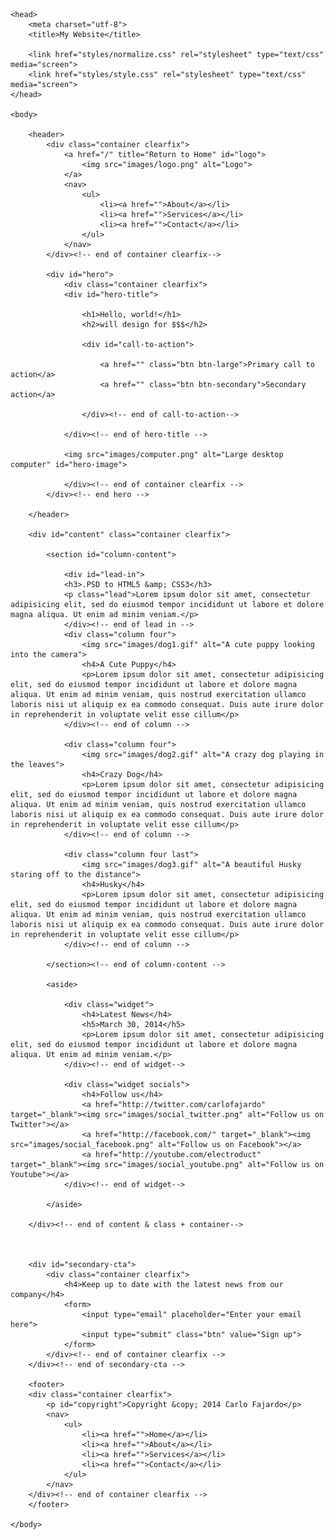 <!DOCTYPE html>

<html>

	<head>
		<meta charset="utf-8">
		<title>My Website</title>
		
		<link href="styles/normalize.css" rel="stylesheet" type="text/css" media="screen">
		<link href="styles/style.css" rel="stylesheet" type="text/css" media="screen">
	</head>
	
	<body>
	
		<header>
			<div class="container clearfix">
				<a href="/" title="Return to Home" id="logo">
					<img src="images/logo.png" alt="Logo">
				</a>
				<nav>
					<ul>
						<li><a href="">About</a></li>
						<li><a href="">Services</a></li>
						<li><a href="">Contact</a></li>
					</ul>
				</nav>
			</div><!-- end of container clearfix-->
		
			<div id="hero">
				<div class="container clearfix">
				<div id="hero-title">
					
					<h1>Hello, world!</h1>
					<h2>will design for $$$</h2>
					
					<div id="call-to-action">
						
						<a href="" class="btn btn-large">Primary call to action</a>
						<a href="" class="btn btn-secondary">Secondary action</a>
					
					</div><!-- end of call-to-action-->
					
				</div><!-- end of hero-title -->
							
				<img src="images/computer.png" alt="Large desktop computer" id="hero-image">
				
				</div><!-- end of container clearfix -->
			</div><!-- end hero -->
		
		</header>
	
		<div id="content" class="container clearfix">
		
			<section id="column-content">
			
				<div id="lead-in">
				<h3>.PSD to HTML5 &amp; CSS3</h3>
				<p class="lead">Lorem ipsum dolor sit amet, consectetur adipisicing elit, sed do eiusmod tempor incididunt ut labore et dolore magna aliqua. Ut enim ad minim veniam.</p>
				</div><!-- end of lead in -->
				<div class="column four">
					<img src="images/dog1.gif" alt="A cute puppy looking into the camera">
					<h4>A Cute Puppy</h4>
					<p>Lorem ipsum dolor sit amet, consectetur adipisicing elit, sed do eiusmod tempor incididunt ut labore et dolore magna aliqua. Ut enim ad minim veniam, quis nostrud exercitation ullamco laboris nisi ut aliquip ex ea commodo consequat. Duis aute irure dolor in reprehenderit in voluptate velit esse cillum</p>
				</div><!-- end of column -->
				
				<div class="column four">
					<img src="images/dog2.gif" alt="A crazy dog playing in the leaves">
					<h4>Crazy Dog</h4>
					<p>Lorem ipsum dolor sit amet, consectetur adipisicing elit, sed do eiusmod tempor incididunt ut labore et dolore magna aliqua. Ut enim ad minim veniam, quis nostrud exercitation ullamco laboris nisi ut aliquip ex ea commodo consequat. Duis aute irure dolor in reprehenderit in voluptate velit esse cillum</p>
				</div><!-- end of column -->	
			
				<div class="column four last">
					<img src="images/dog3.gif" alt="A beautiful Husky staring off to the distance">
					<h4>Husky</h4>
					<p>Lorem ipsum dolor sit amet, consectetur adipisicing elit, sed do eiusmod tempor incididunt ut labore et dolore magna aliqua. Ut enim ad minim veniam, quis nostrud exercitation ullamco laboris nisi ut aliquip ex ea commodo consequat. Duis aute irure dolor in reprehenderit in voluptate velit esse cillum</p>
				</div><!-- end of column -->
				
			</section><!-- end of column-content -->
		
			<aside>
				
				<div class="widget">
					<h4>Latest News</h4>
					<h5>March 30, 2014</h5>
					<p>Lorem ipsum dolor sit amet, consectetur adipisicing elit, sed do eiusmod tempor incididunt ut labore et dolore magna aliqua. Ut enim ad minim veniam.</p>
				</div><!-- end of widget-->
				
				<div class="widget socials">
					<h4>Follow us</h4>
					<a href="http://twitter.com/carlofajardo" target="_blank"><img src="images/social_twitter.png" alt="Follow us on Twitter"></a>
					<a href="http://facebook.com/" target="_blank"><img src="images/social_facebook.png" alt="Follow us on Facebook"></a>
					<a href="http://youtube.com/electroduct" target="_blank"><img src="images/social_youtube.png" alt="Follow us on Youtube"></a>
				</div><!-- end of widget-->
				
			</aside>
			
		</div><!-- end of content & class + container-->
		
		
		
		<div id="secondary-cta">
			<div class="container clearfix">
				<h4>Keep up to date with the latest news from our company</h4>
				<form>
					<input type="email" placeholder="Enter your email here">
					<input type="submit" class="btn" value="Sign up">
				</form>
			</div><!-- end of container clearfix -->
		</div><!-- end of secondary-cta -->
		
		<footer>
		<div class="container clearfix">
			<p id="copyright">Copyright &copy; 2014 Carlo Fajardo</p>
			<nav>
				<ul>
					<li><a href="">Home</a></li>
					<li><a href="">About</a></li>
					<li><a href="">Services</a></li>
					<li><a href="">Contact</a></li>
				</ul>
			</nav>
		</div><!-- end of container clearfix -->
		</footer>
	
	</body>

</html>

